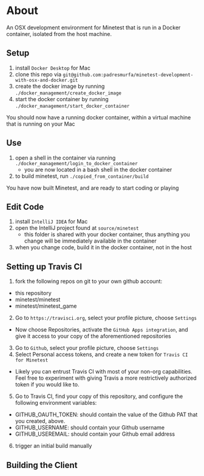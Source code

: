 # About

An OSX development environment for Minetest that is run in a Docker container, isolated from the host machine.

## Setup

1. install `Docker Desktop` for Mac
2. clone this repo via `git@github.com:padresmurfa/minetest-development-with-osx-and-docker.git`
3. create the docker image by running `./docker_management/create_docker_image` 
4. start the docker container by running `./docker_management/start_docker_container`

You should now have a running docker container, within a virtual machine that is running on your Mac
    
## Use

1. open a shell in the container via running `./docker_management/login_to_docker_container`
    * you are now located in a bash shell in the docker container
2. to build minetest, run `./copied_from_container/build`

You have now built Minetest, and are ready to start coding or playing

## Edit Code

1. install `IntelliJ IDEA` for Mac
2. open the IntelliJ project found at `source/minetest`
    * this folder is shared with your docker container, thus anything you change will
    be immediately available in the container
3. when you change code, build it in the docker container, not in the host

## Setting up Travis CI

1. fork the following repos on git to your own github account:
  * this repository 
  * minetest/minetest
  * minetest/minetest_game
2. Go to `https://travisci.org`, select your profile picture, choose `Settings`
  * Now choose Repositories, activate the `GitHub Apps integration`, and give it access to your copy of the
    aforementioned repositories
3. Go to `Github`, select your profile picture, choose `Settings`
4. Select Personal access tokens, and create a new token for `Travis CI for Minetest`
  * Likely you can entrust Travis CI with most of your non-org capabilities. Feel free to experiment with giving
    Travis a more restrictively authorized token if you would like to.
5. Go to Travis CI, find your copy of this repository, and configure the following environment variables:
  * GITHUB_OAUTH_TOKEN: should contain the value of the Github PAT that you created, above.
  * GITHUB_USERNAME: should contain your Github username
  * GITHUB_USEREMAIL: should contain your Github email address
6. trigger an initial build manually

## Building the Client

